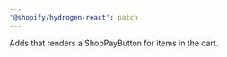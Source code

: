 ```yaml
---
'@shopify/hydrogen-react': patch
---
```


Adds <CartShopPayButton /> that renders a ShopPayButton for items in the cart.
